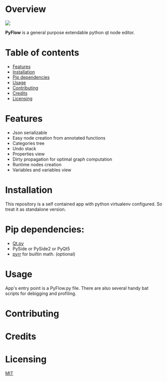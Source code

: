# Overview

![](/logo.jpg)

**PyFlow** is a general purpose extendable python qt node editor.

# Table of contents
- [Features](#features)
- [Installation](#installation)
- [Pip dependencies](#dependencies)
- [Usage](#usage)
- [Contributing](#contributing)
- [Credits](#credits)
- [Licensing](#licensing)

# Features
- Json serializable
- Easy node creation from annotated functions
- Categories tree
- Undo stack
- Properties view
- Dirty propagation for optimal graph computation
- Runtime nodes creation
- Variables and variables view

# Installation
This repository is a self contained app with python virtualenv configured. So treat it as standalone version.

# Pip dependencies:
- [Qt.py](https://github.com/mottosso/Qt.py)
- PySide or PySide2 or PyQt5
- [pyrr](https://github.com/adamlwgriffiths/Pyrr) for builtin math. (optional)

# Usage
App's entry point is a PyFlow.py file. There are also several handy bat scripts for debigging and profiling.

# Contributing

# Credits

# Licensing
[MIT](LICENSE)
